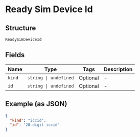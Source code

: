 
# Ready Sim Device Id

## Structure

`ReadySimDeviceId`

## Fields

| Name | Type | Tags | Description |
|  --- | --- | --- | --- |
| `kind` | `string \| undefined` | Optional | - |
| `id` | `string \| undefined` | Optional | - |

## Example (as JSON)

```json
{
  "kind": "iccid",
  "id": "20-digit iccid"
}
```

